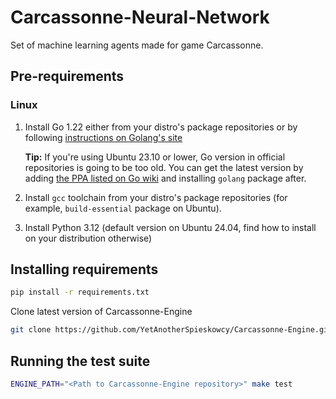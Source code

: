 # Carcassonne-Neural-Network

Set of machine learning agents made for game Carcassonne.

## Pre-requirements

### Linux

1. Install Go 1.22 either from your distro's package repositories or by following [instructions on Golang's site](https://go.dev/doc/install)

   **Tip:** If you're using Ubuntu 23.10 or lower, Go version in official repositories is going to be too old.
   You can get the latest version by adding [the PPA listed on Go wiki](https://go.dev/wiki/Ubuntu) and installing `golang` package after.
2. Install `gcc` toolchain from your distro's package repositories (for example, `build-essential` package on Ubuntu).
3. Install Python 3.12 (default version on Ubuntu 24.04, find how to install on your distribution otherwise)

## Installing requirements

```bash
pip install -r requirements.txt
```

Clone latest version of Carcassonne-Engine

```bash
git clone https://github.com/YetAnotherSpieskowcy/Carcassonne-Engine.git
```

## Running the test suite

```bash
ENGINE_PATH="<Path to Carcassonne-Engine repository>" make test
```
